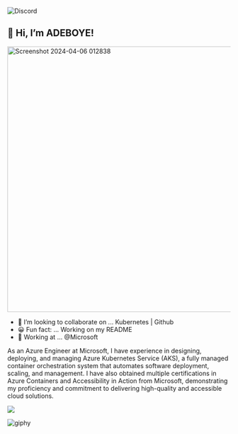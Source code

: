 ![Discord](https://img.shields.io/discord/1200102601451114547?logo=github&labelColor=blue)   
## 👋 Hi, I’m ADEBOYE!

<img width="600" alt="Screenshot 2024-04-06 012838" src="https://github.com/fadarboye/fadarboye/assets/130584349/0047c860-9689-49fb-9d77-2090d15199aa">   


- 💜 I’m looking to collaborate on ... Kubernetes | Github 
- 😀 Fun fact: ... Working on my README 
- 🏬 Working at ... @Microsoft
  
 As an Azure Engineer at Microsoft, I have experience in designing, deploying, and managing Azure Kubernetes Service (AKS), a fully managed container orchestration system that automates software deployment, scaling, and management. I have also obtained multiple certifications in Azure Containers and Accessibility in Action from Microsoft, demonstrating my proficiency and commitment to delivering high-quality and accessible cloud solutions.

<a href="https://www.linkedin.com/in/adeboye-famurewa-700b9426/"><img src="https://img.shields.io/badge/LinkedIn-0077B5?style=for-the-badge&logo=linkedin&logoColor=white"></a>   

![giphy](https://github.com/fadarboye/fadarboye/assets/130584349/af8db905-a78d-40fb-9c20-317a400bdaa7)


<!---
fadarboye/fadarboye is a ✨ special ✨ repository because its `README.md` (this file) appears on your GitHub profile.
You can click the Preview link to take a look at your changes.
--->
